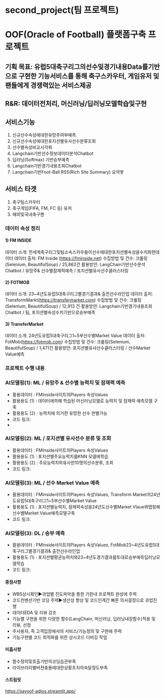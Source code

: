 # second_project(팀 프로젝트)

# OOF(Oracle of Football) 플랫폼구축 프로젝트

## 기획 목표: 유럽5대축구리그의선수및경기내용Data를기반으로 구현한 기능서비스를 통해 축구스카우터, 게임유저 및 팬들에게 경쟁력있는 서비스제공

## R&R: 데이터전처리, 머신러닝/딥러닝모델학습및구현

## 서비스기능 
1) 신규선수속성에대한유망주여부예측
2) 신규선수속성에대한포지션별유사선수분류조회
3) 선수별속성비교시각화
4) Langchain기반선수정보데이터분석Chatbot
5) 딥러닝(Softmax) 기반승부예측
6) Langchain기반경기내용조회Chatbot
7) Langchain기반Foot-Ball RSS(Rich Site Summary) 요약봇


## 서비스 타겟
1) 축구팀스카우터
2) 축구게임(FIFA, FM, FC 등) 유저
3) 해외및국내축구팬

###  데이터 속성 정리

#### 1) FM INSIDE
데이터 소개: 전세계축구리그및팀소속스카우들이선수에대한포지션별속성을수치화한데이터
데이터 출처: FM Inside (https://fminside.net)
수집방법 및 건수: 크롤링(Selenium, BeautifulSoup) / 25,862건
활용방안: LangChain기반선수분석Chatbot / 유망주& 선수별잠재력예측 / 포지션별유사선수클러스터링

#### 2) FOTMOB
데이터 소개: 23~4년도유럽5대축구리그별경기결과& 출전선수라인업
데이터 출처: TransformMarkt(https://transfermarket.com)
수집방법 및 건수: 크롤링(Selenium, BeautifulSoup) / 12,913 건
활용방안: Langchain기반경기내용조회Chatbot / 팀, 포지션별속성수치기반으로승부예측

#### 3) TransferMarket
데이터 소개: 24년도유럽5대축구리그1~5부선수별Market Value
데이터 출처: FotMob(https://fotmob.com)
수집방법 및 건수: 크롤링(Selenium, BeautifulSoup) / 1,471건
활용방안: 포지션별유사선수클러스터링 / 선수Market Value예측


### 프로젝트 수행 내용
### AI모델링(1): ML / 유망주 & 선수별 능력치 및 잠재력 예측
  - 활용데이터 : FMInside사이트의Players 속성Values
  - 활용용도 (1) : 데이터에의해 학습된 머신러닝모델로 능력치 및 잠재력 예측모델 구축
  - 활용용도 (2) : 능력치에 의거한 유망한 선수 판별가능
  - 코드 링크:
  - 
### AI모델링(2): ML / 포지션별 유사선수 분류 및 조회 
  - 활용데이터 : FMInside사이트의Players 속성Values
  - 활용용도 (1) : 포지션별주요능력치를KNN 모델에학습
  - 활용용도 (2) : 주요능력치와유사한10명의선수분류, 조회
  - 코드 링크:

### AI모델링(3): ML / 선수 Market Value 예측 
  - 활용데이터 : FMInside사이트의Players 속성Values, Transform Market의24년도유럽5대축구리그1~5부선수별Market Value
  - 활용용도 (1) : 포지션별능력치, 잠재력속성을24년도선수별Market Vlaue와맵핑해선수별Market Value예측모델구축
  - 코드 링크:


### AI모델링(3): DL / 승부 예측 
  - 활용데이터 : FMInside사이트의Players 속성Values, FotMob23~4년도유럽5대축구리그별경기결과& 출전선수라인업
  - 활용용도 (1) : 포지션별평균능력치와23~4년도경기결과를토대로승부예측딥러닝모델학습
  - 코드 링크: 

#### 중점사항
- WBS상시확인▶과업별 진도파악을 통한 기한내 프로젝트 완성에 주력
- 코드컨벤션기반 코딩 주력▶생산성 향상 및 코드인계간 빠른 의사결정으로 과업진행
- 데이터EDA 및 리뷰 강조
- 기능별 구현을 위한 다양한 함수(LangChain, 머신러닝, 딥러닝내장함수)적용 및 리뷰, 선정
- 주사용자, 즉 고객입장에서의 서비스/기능정의 및 구현에 주력
- 기능구현별 코드 최적화를 위한 상시코드 디버깅 작업
 
 #### 미흡사항
- 함수정의및호출기반의코딩습관부족
- 라이브러리별버젼충돌에대한상황조치의숙달정도부족

#### 스트림릿
https://sayoof-adios.streamlit.app/
